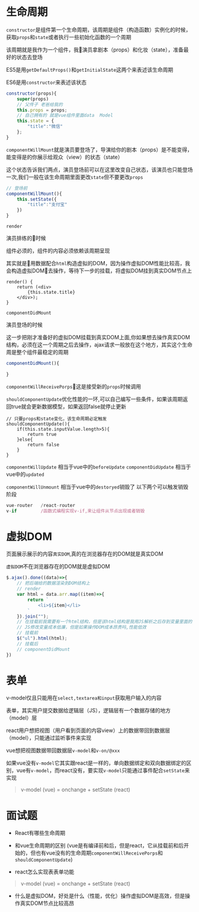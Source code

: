 # 生命周期

`constructor`是组件第一个生命周期，该周期是组件（构造函数）实例化的时候，获取`props`和`state`或者执行一些初始化函数的一个周期

该周期就是我作为一个组件，我演员拿剧本（props）和化妆（state），准备最好的状态去登场

ES5是用`getDefaultProps()`和`getInitialState`这两个来表述该生命周期

ES6是用`constructor`来表述该状态
```js
constructor(props){
    super(props)
    // 父传子 老爸给我的
    this.props = props;
    // 自己拥有的 就是vue组件里面data  Model
    this.state = {
        "title":"微信"
    };
}
```

`componentWillMount`就是演员要登场了，导演给你的剧本（props）是不能变得，能变得是的你展示给观众（view）的状态（state）

这个状态告诉我们两点，演员登场前可以在这里改变自己状态，该演员也只能登场一次,我们一般在该生命周期里面更改`state`但不要更改`props`
```js
// 登场前
componentWillMount(){
    this.setState({
        "title":"支付宝"
    })
}
```

`render`

演员排练的时候

组件必须的，组件的内容必须依赖该周期呈现

其实就是用数据配合`html`构造虚拟的DOM，因为操作虚拟DOM性能比较高，我会构造虚拟DOM去操作，等待下一步的挂载，将虚拟DOM挂到真实DOM节点上
```
render() {
    return (<div>
        {this.state.title}
    </div>);
}
```

`componentDidMount`

演员登场的时候

这一步把刚才准备好的虚拟DOM挂载到真实DOM上面,你如果想去操作真实DOM结构，必须在这一个周期之后去操作，ajax请求一般放在这个地方，其实这个生命周是整个组件最稳定的周期
```js
componentDidMount(){
                
}
```
`componentWillReceivePorps`这是接受新的`props`时候调用

`shouldComponentUpdate`优化性能的一环,可以自己编写一些条件，如果该周期返回true就会更新数据模型，如果返回false就停止更新
```
// 只要props和state变化，该生命周期必定触发
shouldComponentUpdate(){
    if(this.state.inputValue.length>5){
        return true
    }else{
        return false
    }
}
```
`componentWillUpdate` 相当于vue中的`beforeUpdate`
`componentDidUpdate` 相当于vue中的`updated`

`componentWillUnmount` 相当于vue中的`destoryed`销毁了
以下两个可以触发销毁阶段
```js
vue-router   /react-router
v-if         /函数式编程实现v-if,来让组件从节点出现或者销毁
```


# 虚拟DOM

页面展示展示的内容`真实DOM`,真的在浏览器存在的DOM就是真实DOM

`虚拟DOM`不在浏览器存在的DOM就是虚拟DOM

```js
$.ajax().done((data)=>{
    // 把后端给的数据渲染到DOM结构上
    // render
    var html = data.arr.map((item)=>{
        return `
            <li>${item}</li>
        `
    }).join("");
    // 在挂载前我需要有一个html结构，但是该html结构是我用JS解析之后存到变量里面的，html就是虚拟的DOM，挂载前有数据，有虚拟DOM，而虚拟DOM其实用JS配合数据生成的
    // JS修改变量成本低廉，但是如果操作DOM成本昂贵吗,性能低效
    // 挂载前
    $("ul").html(html);
    // 挂载后
    // componentDidMount
})
```

# 表单

v-model仅且只能用在`select,textarea和input`获取用户输入的内容

表单，其实用户提交数据给逻辑层（JS），逻辑层有一个数据存储的地方（model）层

react用户想把视图（用户看到页面的内容view）上的数据带回到数据层（model），只能通过监听事件来实现

vue想把视图数据带回数据层`v-model`和`v-on/@xxx`

如果vue没有`v-model`它其实跟react是一样的，单向数据绑定和双向数据绑定的区别，vue有`v-model`，而react没有，要实现`v-model`只能通过事件配合`setState`来实现


> v-model (vue) = onchange + setState (react)

# 面试题

- React有哪些生命周期

- 和vue生命周期的区别 (vue是有编译前和后，但是react，它从挂载前和后开始的，但也有vue没有的生命周期`componentWillReceivePorps`和`shouldComponentUpdate`)

- react怎么实现表表单功能

> v-model (vue) = onchange + setState (react)

- 什么是虚拟DOM，好处是什么（性能，优化）操作虚拟DOM是高效，但是操作真实DOM节点比较高昂



